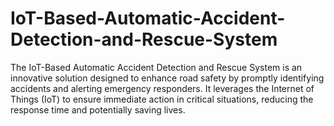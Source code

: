 # IoT-Based-Automatic-Accident-Detection-and-Rescue-System
The IoT-Based Automatic Accident Detection and Rescue System is an innovative solution designed to enhance road safety by promptly identifying accidents and alerting emergency responders. It leverages the Internet of Things (IoT) to ensure immediate action in critical situations, reducing the response time and potentially saving lives.
